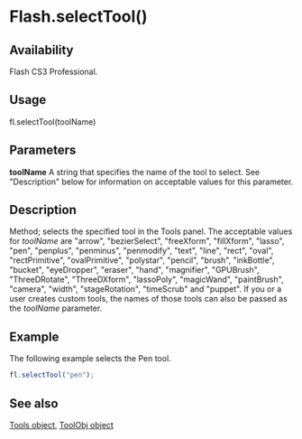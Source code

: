 # Flash.selectTool()

## Availability

Flash CS3 Professional.

## Usage

fl.selectTool(toolName)

## Parameters

**toolName** A string that specifies the name of the tool to select. See "Description" below for information on acceptable values for this parameter.

## Description

Method; selects the specified tool in the Tools panel. The acceptable values for *toolName* are "arrow", "bezierSelect", "freeXform", "fillXform", "lasso", "pen", "penplus", "penminus", "penmodify", "text", "line", "rect", "oval", "rectPrimitive", "ovalPrimitive", "polystar", "pencil", "brush", "inkBottle", "bucket", "eyeDropper", "eraser", "hand", "magnifier", "GPUBrush", "ThreeDRotate", "ThreeDXform", "lassoPoly", "magicWand", "paintBrush", "camera", "width", "stageRotation", "timeScrub" and "puppet".
If you or a user creates custom tools, the names of those tools can also be passed as the *toolName* parameter.

## Example

The following example selects the Pen tool.

```javascript
fl.selectTool("pen");
```

## See also

[Tools object](../Tools_object/Tools_summary.md), [ToolObj object](../ToolObj_object/ToolObj_summary.md)
